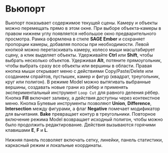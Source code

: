 # Вьюпорт

Вьюпорт показывает содержимое текущей сцены. Камеру и объекты можно перемещать прямо в этом окне. При выборе объекта‑камеры в правом нижнем углу появляется небольшое окно предварительного просмотра. Рамка оформлена в стиле **SAGE Ember** и сохраняет пропорции камеры, добавляя полосы при необходимости.
Левой кнопкой можно перетаскивать камеру, колесо мыши масштабирует сцену, а клик выделяет объекты. Удерживайте **Ctrl** или **Shift**, чтобы выбрать несколько объектов.
Удерживая **Alt**, потяните прямоугольник, чтобы выбрать сразу все объекты или вершины в области.
Правая кнопка мыши открывает меню с действиями Copy/Paste/Delete или созданием спрайтов, пустышек, камер и фигур (квадрат, треугольник, круг или полигон). В режиме Model можно вытягивать выбранные вершины, создавать новые грани из рёбер и применять экспериментальный инструмент ``Loop Cut`` для равного деления рёбер. Кнопка **Fill** включает заливку, а действия доступны через контекстное меню. Кнопка Булевые инструменты позволяют **Union**, **Difference**, **Intersection** между фигурами, а флаг **Negative** помечает модификатор для вычитания. **Bake** превращает контур в треугольники. Повторное включение режима Model возвращает исходный полигон, чтобы можно было продолжить редактирование. Действия вызываются горячими клавишами **E**, **F** и **L**.

Нижняя панель позволяет включать сетку, линейки, панель статистики, каркасный режим и локальные координаты.
